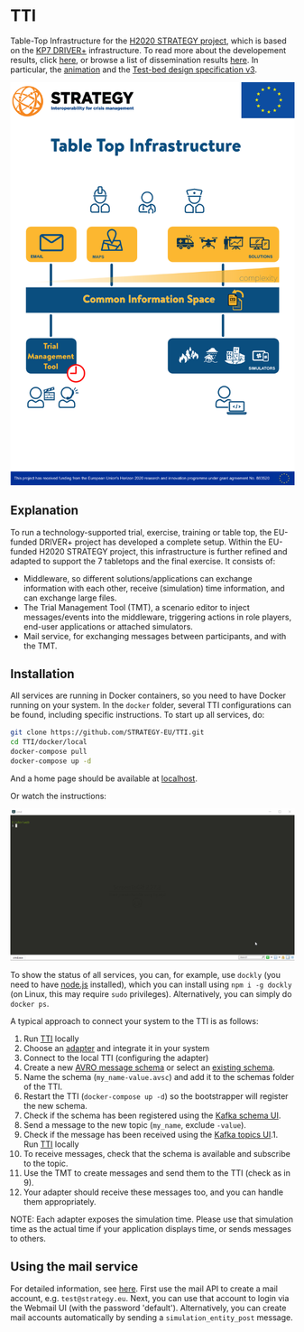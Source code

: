 # TTI

Table-Top Infrastructure for the [H2020 STRATEGY project](https://strategy-project.eu/), which is based on the [KP7 DRIVER+](https://www.driver-project.eu) infrastructure. To read more about the developement results, click [here](https://github.com/DRIVER-EU), or browse a list of dissemination results [here](https://github.com/DRIVER-EU/dissemination). In particular, the [animation](https://github.com/DRIVER-EU/dissemination/blob/master/animations/20190929_Animatie%20Driver_BASIC%20SUBS_Elke%20Uijtewaal_DEF.mp4) and the [Test-bed design specification v3](https://github.com/DRIVER-EU/dissemination/blob/master/specifications/DRIVER%2B_D923.23_Reference%20implementation%20v3%20-%20Final%20release%20of%20the%20test-bed%20reference%20implementation.pdf).

![TTI](https://github.com/STRATEGY-EU/TTI/blob/main/img/table-top-infrastructure.png)

## Explanation

To run a technology-supported trial, exercise, training or table top, the EU-funded DRIVER+ project has developed a complete setup. Within the EU-funded H2020 STRATEGY project, this infrastructure is further refined and adapted to support the 7 tabletops and the final exercise. It consists of:

- Middleware, so different solutions/applications can exchange information with each other, receive (simulation) time information, and can exchange large files.
- The Trial Management Tool (TMT), a scenario editor to inject messages/events into the middleware, triggering actions in role players, end-user applications or attached simulators.
- Mail service, for exchanging messages between participants, and with the TMT.

## Installation

All services are running in Docker containers, so you need to have Docker running on your system. In the `docker` folder, several TTI configurations can be found, including specific instructions. To start up all services, do:

```bash
git clone https://github.com/STRATEGY-EU/TTI.git
cd TTI/docker/local
docker-compose pull
docker-compose up -d
```

And a home page should be available at [localhost](http://localhost).

Or watch the instructions:

![Running the TTI](img/docker.gif)

To show the status of all services, you can, for example, use `dockly` (you need to have [node.js](https://nodejs.org) installed), which you can install using `npm i -g dockly` (on Linux, this may require `sudo` privileges). Alternatively, you can simply do `docker ps`.

A typical approach to connect your system to the TTI is as follows:

1. Run [TTI](https://github.com/STRATEGY-EU/TTI/tree/main/docker/local-c2) locally
2. Choose an [adapter](https://github.com/DRIVER-EU) and integrate it in your system
3. Connect to the local TTI (configuring the adapter)
4. Create a new [AVRO message schema](https://toolslick.com/generation/metadata/avro-schema-from-json) or select an [existing schema](https://github.com/STRATEGY-EU/TTI/tree/main/docker/local-c2/schemas).
5. Name the schema (`my_name-value.avsc`) and add it to the schemas folder of the TTI.
6. Restart the TTI (`docker-compose up -d`) so the bootstrapper will register the new schema.
7. Check if the schema has been registered using the [Kafka schema UI](http://localhost:3601).
8. Send a message to the new topic (`my_name`, exclude `-value`).
9. Check if the message has been received using the [Kafka topics UI](http://localhost:3600).1. Run [TTI](https://github.com/STRATEGY-EU/TTI/tree/main/docker/local-c2) locally
10. To receive messages, check that the schema is available and subscribe to the topic.
11. Use the TMT to create messages and send them to the TTI (check as in 9).
12. Your adapter should receive these messages too, and you can handle them appropriately.

NOTE: Each adapter exposes the simulation time. Please use that simulation time as the actual time if your application displays time, or sends messages to others.

## Using the mail service

For detailed information, see [here](https://github.com/DRIVER-EU/email-gateway). First use the mail API to create a mail account, e.g. `test@strategy.eu`. Next, you can use that account to login via the Webmail UI (with the password 'default'). Alternatively, you can create mail accounts automatically by sending a `simulation_entity_post` message.
